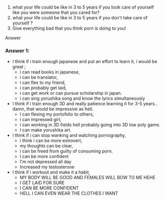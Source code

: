 1. what your life could be like in 3 to 5 years if you took care of yourself like you were someone that you cared for?
2.  what your life could be like in 3 to 5 years if you don't take care of yourself ?
3. Give everything bad that you think porn is doing to you!

Answer

### Answer 1:
- I think if i train enough japanese and put an effort to learn it, i would be great ;
	- i can read books in japanese, 
	- i can be translator, 
	- i can flex to my friend,
	- i can probably get laid, 
	- i can get work or can pursue scholarship in japan.
	- i can sing yorushika song and know the lyrics simultaneously
- I think if i train enough 3D and really patience learning it for 3-5 years..  damn, that would be impressive as hell. 
	- I can flexing my portofolio to others,
	- i can impressed girl,
	- i can working in 3D fields hell probably going into 3D low poly game.
	- I can make yorushika art.
- I think if i can stop wanking and watching pornography, 
	- i think i can be more extrovert, 
	- my thoughts can be clear, 
	- i can be freed from guilty of consuming porn.
	- I can be more confident 
	- I'm not depressed all day
	- Increased my testosterone
- I think if i workout and make it a habit,
	- MY BODY WILL BE GOOD AND FEMALES WILL BOW TO ME HEHE
	- I GET LAID FOR SURE
	- I CAN BE MORE CONFIDENT
	- HELL I CAN EVEN WEAR THE CLOTHES I WANT